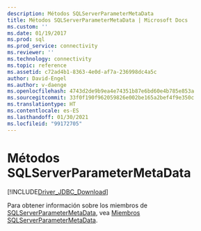 ```yaml
---
description: Métodos SQLServerParameterMetaData
title: Métodos SQLServerParameterMetaData | Microsoft Docs
ms.custom: ''
ms.date: 01/19/2017
ms.prod: sql
ms.prod_service: connectivity
ms.reviewer: ''
ms.technology: connectivity
ms.topic: reference
ms.assetid: c72ad4b1-8363-4e0d-af7a-236998dc4a5c
author: David-Engel
ms.author: v-daenge
ms.openlocfilehash: 4743d2de9b9ea4e74351b87e6bd60e4b785e853a
ms.sourcegitcommit: 33f0f190f962059826e002be165a2bef4f9e350c
ms.translationtype: HT
ms.contentlocale: es-ES
ms.lasthandoff: 01/30/2021
ms.locfileid: "99172705"
---
```

# <a name="sqlserverparametermetadata-methods"></a>Métodos SQLServerParameterMetaData
[!INCLUDE[Driver_JDBC_Download](../../../includes/driver_jdbc_download.md)]

  Para obtener información sobre los miembros de [SQLServerParameterMetaData](../../../connect/jdbc/reference/sqlserverparametermetadata-class.md), vea [Miembros SQLServerParameterMetaData](../../../connect/jdbc/reference/sqlserverparametermetadata-members.md).  
  
  
